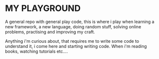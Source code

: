 # MY PLAYGROUND

A general repo with general play code, this is where i play when learning a new framework, a new language, doing random stuff,
solving online problems, practising and improving my craft.

Anything i'm curious about, that requires me to write some code to understand it, i come here and starting writing code. When i'm reading books, watching tutorials etc....

